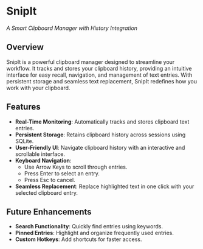 # **SnipIt**

_A Smart Clipboard Manager with History Integration_

## **Overview**
SnipIt is a powerful clipboard manager designed to streamline your workflow. It tracks and stores your clipboard history, providing an intuitive interface for easy recall, navigation, and management of text entries. With persistent storage and seamless text replacement, SnipIt redefines how you work with your clipboard.

## **Features**
- **Real-Time Monitoring**: Automatically tracks and stores clipboard text entries.
- **Persistent Storage**: Retains clipboard history across sessions using SQLite.
- **User-Friendly UI**: Navigate clipboard history with an interactive and scrollable interface.
- **Keyboard Navigation**:
  - Use Arrow Keys to scroll through entries.
  - Press Enter to select an entry.
  - Press Esc to cancel.
- **Seamless Replacement**: Replace highlighted text in one click with your selected clipboard entry.

## **Future Enhancements**
- **Search Functionality**: Quickly find entries using keywords.
- **Pinned Entries**: Highlight and organize frequently used entries.
- **Custom Hotkeys**: Add shortcuts for faster access.
